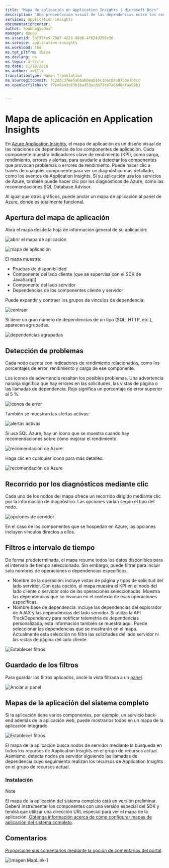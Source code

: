 ```yaml
---
title: "Mapa de aplicación en Application Insights | Microsoft Docs"
description: "Una presentación visual de las dependencias entre los componentes de la aplicación, con etiquetas para KPI y alertas."
services: application-insights
documentationcenter: 
author: SoubhagyaDash
manager: douge
ms.assetid: 3bf37fe9-70d7-4229-98d6-4f624d256c36
ms.service: application-insights
ms.workload: tbd
ms.tgt_pltfrm: ibiza
ms.devlang: na
ms.topic: article
ms.date: 11/18/2016
ms.author: awills
translationtype: Human Translation
ms.sourcegitcommit: fc2d3c3fee5abbab0eab16c106c88c8753e703cc
ms.openlocfilehash: f7ee8a43c83b1bad53acdb71de7a66d8afaa09b2


---
```

# <a name="application-map-in-application-insights"></a>Mapa de aplicación en Application Insights
En [Azure Application Insights](app-insights-overview.md), el mapa de aplicación es un diseño visual de las relaciones de dependencia de los componentes de aplicación. Cada componente muestra indicadores clave de rendimiento (KPI), como carga, rendimiento, errores y alertas, para ayudarle a detectar los componentes que provocan problemas o errores de rendimiento. Puede hacer clic a través de cualquier componente para ver un diagnóstico más detallado, como los eventos de Application Insights. Si su aplicación usa los servicios de Azure, también puede hacer clic por los diagnósticos de Azure, como las recomendaciones SQL Database Advisor.

Al igual que otros gráficos, puede anclar un mapa de aplicación al panel de Azure, donde es totalmente funcional. 

## <a name="open-the-application-map"></a>Apertura del mapa de aplicación
Abra el mapa desde la hoja de información general de su aplicación:

![abrir el mapa de aplicación](./media/app-insights-app-map/01.png)

![mapa de aplicación](./media/app-insights-app-map/02.png)

El mapa muestra:

* Pruebas de disponibilidad
* Componente del lado cliente (que se supervisa con el SDK de JavaScript)
* Componente del lado servidor
* Dependencias de los componentes cliente y servidor

Puede expandir y contraer los grupos de vínculos de dependencia:

![contraer](./media/app-insights-app-map/03.png)

Si tiene un gran número de dependencias de un tipo (SQL, HTTP, etc.), aparecen agrupadas. 

![dependencias agrupadas](./media/app-insights-app-map/03-2.png)

## <a name="spot-problems"></a>Detección de problemas
Cada nodo cuenta con indicadores de rendimiento relacionados, como los porcentajes de error, rendimiento y carga de ese componente. 

Los iconos de advertencia resaltan los posibles problemas. Una advertencia naranja significa que hay errores en las solicitudes, las vistas de página o las llamadas de dependencia. Rojo significa un porcentaje de error superior al 5 %.

![iconos de error](./media/app-insights-app-map/04.png)

También se muestran las alertas activas: 

![alertas activas](./media/app-insights-app-map/05.png)

Si usa SQL Azure, hay un icono que se muestra cuando hay recomendaciones sobre cómo mejorar el rendimiento. 

![recomendación de Azure](./media/app-insights-app-map/06.png)

Haga clic en cualquier icono para más detalles:

![recomendación de Azure](./media/app-insights-app-map/07.png)

## <a name="diagnostic-click-through"></a>Recorrido por los diagnósticos mediante clic
Cada uno de los nodos del mapa ofrece un recorrido dirigido mediante clic por la información de diagnóstico. Las opciones varían según el tipo del nodo.

![opciones de servidor](./media/app-insights-app-map/09.png)

En el caso de los componentes que se hospedan en Azure, las opciones incluyen vínculos directos a ellos.

## <a name="filters-and-time-range"></a>Filtros e intervalo de tiempo
De forma predeterminada, el mapa resume todos los datos disponibles para el intervalo de tiempo seleccionado. Sin embargo, puede filtrar para incluir solo nombres de operaciones o dependencias específicos.

* Nombre de la operación: incluye vistas de página y tipos de solicitud del lado servidor. Con esta opción, el mapa muestra el KPI en el nodo del lado cliente o servidor solo de las operaciones seleccionadas. Muestra las dependencias que se invocan en el contexto de esas operaciones específicas.
* Nombre base de dependencia: incluye las dependencias del explorador de AJAX y las dependencias del lado servidor. Si utiliza la API TrackDependency para notificar telemetría de dependencias personalizada, esta información también se muestra aquí. Puede seleccionar las dependencias que se mostrarán en el mapa. Actualmente esta selección no filtra las solicitudes del lado servidor ni las vistas de página del lado cliente.

![Establecer filtros](./media/app-insights-app-map/11.png)

## <a name="save-filters"></a>Guardado de los filtros
Para guardar los filtros aplicados, ancle la vista filtrada a un [panel](app-insights-dashboards.md).

![Anclar al panel](./media/app-insights-app-map/12.png)

## <a name="end-to-end-system-app-maps"></a>Mapas de la aplicación del sistema completo

Si la aplicación tiene varios componentes, por ejemplo, un servicio back-end además de la aplicación web, puede mostrarlos todos en un mapa de la aplicación integrado.

![Establecer filtros](./media/app-insights-app-map/multi-component-app-map.png)

El mapa de la aplicación busca nodos de servidor mediante la búsqueda en todos los recursos de Application Insights en el grupo de recursos actual. Asimismo, detecta nodos de servidor siguiendo las llamadas de dependencia cuyo seguimiento realizan los recursos de Application Insights en el grupo de recursos actual.


### <a name="setting-up"></a>Instalación

> [!NOTE] 
> El mapa de la aplicación del sistema completo está en versión preliminar. Deberá instrumentar los componentes con una versión especial del SDK y tendrá que utilizar una dirección URL especial para ver el mapa de la aplicación. [Obtenga información acerca de cómo configurar mapas de aplicación del sistema completo](https://github.com/Microsoft/ApplicationInsights-Home/blob/master/app-insights-app-map-preview.md).


## <a name="feedback"></a>Comentarios
[Proporcione sus comentarios mediante la opción de comentarios del portal](app-insights-get-dev-support.md).

![Imagen MapLink-1](./media/app-insights-app-map/13.png)




<!--HONumber=Nov16_HO4-->



